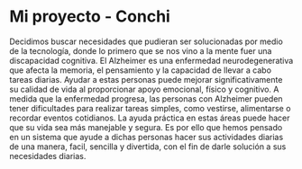 # Mi proyecto - Conchi
Decidimos buscar necesidades que pudieran ser solucionadas por medio de la tecnología, donde lo primero 
que se nos vino a la mente fuer una discapacidad cognitiva. El Alzheimer es una enfermedad 
neurodegenerativa que afecta la memoria, el pensamiento y la capacidad de llevar a cabo tareas diarias. 
Ayudar a estas personas puede mejorar significativamente su calidad de vida al proporcionar apoyo emocional, 
físico y cognitivo. 
A medida que la enfermedad progresa, las personas con Alzheimer pueden tener dificultades para realizar 
tareas simples, como vestirse, alimentarse o recordar eventos cotidianos. La ayuda práctica en estas áreas 
puede hacer que su vida sea más manejable y segura.
Es por ello que hemos pensado en un sistema que ayude a dichas personas hacer sus actividades diarias de una 
manera, facil, sencilla y divertida, con el fin de darle solución a sus necesidades diarias.


